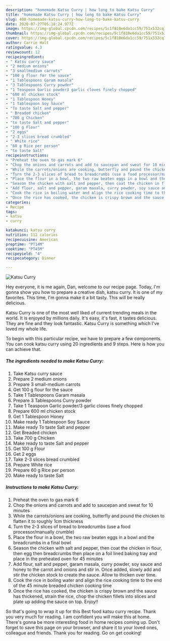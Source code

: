 ```yaml
---
description: "homemade Katsu Curry | how long to bake Katsu Curry"
title: "homemade Katsu Curry | how long to bake Katsu Curry"
slug: 400-homemade-katsu-curry-how-long-to-bake-katsu-curry
date: 2020-07-27T05:18:24.977Z
image: https://img-global.cpcdn.com/recipes/5c1f810e6da1cc59/751x532cq70/katsu-curry-recipe-main-photo.jpg
thumbnail: https://img-global.cpcdn.com/recipes/5c1f810e6da1cc59/751x532cq70/katsu-curry-recipe-main-photo.jpg
cover: https://img-global.cpcdn.com/recipes/5c1f810e6da1cc59/751x532cq70/katsu-curry-recipe-main-photo.jpg
author: Carrie Holt
ratingvalue: 4.3
reviewcount: 12
recipeingredient:
- " Katsu curry sauce"
- "2 medium onions"
- "3 smallmedium carrots"
- "100 g flour for the sauce"
- "1 Tablespoons Garam masala"
- "3 Tablespoons Curry powder"
- "1 Teaspoon Garlic powder3 garlic cloves finely chopped"
- "600 ml chicken stock"
- "1 Tablespoon Honey"
- "1 Tablespoon Soy Sauce"
- "To taste Salt and pepper"
- " Breaded chicken"
- "700 g Chicken"
- "to taste Salt and pepper"
- "100 g Flour"
- "2 eggs"
- "2-3 slices bread crumbled"
- " White rice"
- "60 g Rice per person"
- "to taste Salt"
recipeinstructions:
- "Preheat the oven to gas mark 6"
- "Chop the onions and carrots and add to saucepan and sweat for 10 minutes"
- "While the carrots/onions are cooking, butterfly and pound the chicken to flatten it to roughly 1cm thickness"
- "Turn the 2-3 slices of bread to breadcrumbs (use a food processor/manually crumble)"
- "Place the flour in a bowl, the two raw beaten eggs in a bowl and the breadcrumbs in a final bowl"
- "Season the chicken with salt and pepper, then coat the chicken in flour, then egg then breadcrumbs then place on a foil lined baking tray and place in the preheated oven for 45 minutes"
- "Add flour, salt and pepper, garam masala, curry powder, soy sauce and honey to the carrot and onions and stir in. Once added, slowly add and stir the chicken stock to create the sauce. Allow to thicken over time."
- "Cook the rice in boiling water and align the rice cooking time to the end of the 45 minute breaded chicken cooking time"
- "Once the rice has cooked, the chicken is crispy brown and the sauce has thickened, strain the rice, chop the chicken fillets into slices and plate up adding the sauce on top. Enjoy!!"
categories:
- Recipe
tags:
- katsu
- curry

katakunci: katsu curry 
nutrition: 112 calories
recipecuisine: American
preptime: "PT14M"
cooktime: "PT45M"
recipeyield: "4"
recipecategory: Dinner

---
```



![Katsu Curry](https://img-global.cpcdn.com/recipes/5c1f810e6da1cc59/751x532cq70/katsu-curry-recipe-main-photo.jpg)

Hey everyone, it is me again, Dan, welcome to our recipe page. Today, I'm gonna show you how to prepare a creative dish, katsu curry. It is one of my favorites. This time, I'm gonna make it a bit tasty. This will be really delicious.



Katsu Curry is one of the most well liked of current trending meals in the world. It is enjoyed by millions daily. It's easy, it's fast, it tastes delicious. They are fine and they look fantastic. Katsu Curry is something which I've loved my whole life.


To begin with this particular recipe, we have to prepare a few components. You can cook katsu curry using 20 ingredients and 9 steps. Here is how you can achieve that.

<!--inarticleads1-->

##### The ingredients needed to make Katsu Curry:

1. Take  Katsu curry sauce
1. Prepare 2 medium onions
1. Prepare 3 small-medium carrots
1. Get 100 g flour for the sauce
1. Take 1 Tablespoons Garam masala
1. Prepare 3 Tablespoons Curry powder
1. Take 1 Teaspoon Garlic powder/3 garlic cloves finely chopped
1. Prepare 600 ml chicken stock
1. Get 1 Tablespoon Honey
1. Make ready 1 Tablespoon Soy Sauce
1. Make ready To taste Salt and pepper
1. Get  Breaded chicken
1. Take 700 g Chicken
1. Make ready to taste Salt and pepper
1. Get 100 g Flour
1. Get 2 eggs
1. Take 2-3 slices bread crumbled
1. Prepare  White rice
1. Prepare 60 g Rice per person
1. Make ready to taste Salt




<!--inarticleads2-->

##### Instructions to make Katsu Curry:

1. Preheat the oven to gas mark 6
1. Chop the onions and carrots and add to saucepan and sweat for 10 minutes
1. While the carrots/onions are cooking, butterfly and pound the chicken to flatten it to roughly 1cm thickness
1. Turn the 2-3 slices of bread to breadcrumbs (use a food processor/manually crumble)
1. Place the flour in a bowl, the two raw beaten eggs in a bowl and the breadcrumbs in a final bowl
1. Season the chicken with salt and pepper, then coat the chicken in flour, then egg then breadcrumbs then place on a foil lined baking tray and place in the preheated oven for 45 minutes
1. Add flour, salt and pepper, garam masala, curry powder, soy sauce and honey to the carrot and onions and stir in. Once added, slowly add and stir the chicken stock to create the sauce. Allow to thicken over time.
1. Cook the rice in boiling water and align the rice cooking time to the end of the 45 minute breaded chicken cooking time
1. Once the rice has cooked, the chicken is crispy brown and the sauce has thickened, strain the rice, chop the chicken fillets into slices and plate up adding the sauce on top. Enjoy!!




So that's going to wrap it up for this Best food katsu curry recipe. Thank you very much for reading. I am confident you will make this at home. There's gonna be more interesting food in home recipes coming up. Don't forget to save this page on your browser, and share it to your loved ones, colleague and friends. Thank you for reading. Go on get cooking!
